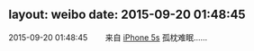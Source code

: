 layout: weibo
date: 2015-09-20 01:48:45
---
<meta name="referrer" content="no-referrer" />

2015-09-20 01:48:45  &nbsp;&nbsp;&nbsp;&nbsp;&nbsp;&nbsp; 来自 <a href="sinaweibo://customweibosource" rel="nofollow">iPhone 5s</a>
孤枕难眠…… ​​​
